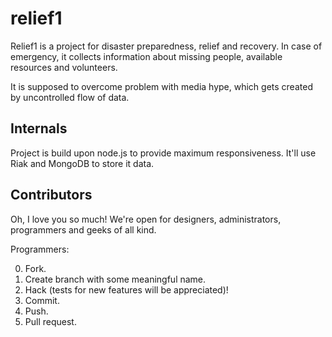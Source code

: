 # relief1
Relief1 is a project for disaster preparedness, relief and recovery.
In case of emergency, it collects information about missing people, available 
resources and volunteers.

It is supposed to overcome problem with media hype, which gets created by 
uncontrolled flow of data.

## Internals
Project is build upon node.js to provide maximum responsiveness. It'll use Riak
and MongoDB to store it data.

## Contributors
Oh, I love you so much! We're open for designers, administrators, programmers and
geeks of all kind. 

Programmers:

0. Fork.
1. Create branch with some meaningful name.
2. Hack (tests for new features will be appreciated)!
3. Commit.
4. Push.
5. Pull request.

